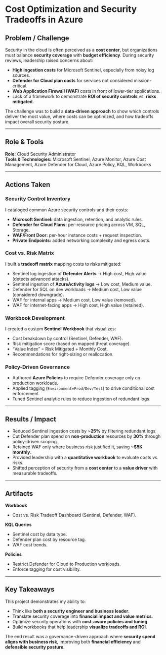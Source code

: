# Cost Optimization and Security Tradeoffs in Azure

## Problem / Challenge

Security in the cloud is often perceived as a **cost center**, but organizations must balance **security coverage** with **budget efficiency**. During security reviews, leadership raised concerns about:

* **High ingestion costs** for Microsoft Sentinel, especially from noisy log sources.
* **Defender for Cloud plan costs** for services not considered mission-critical.
* **Web Application Firewall (WAF)** costs in front of lower-tier applications.
* Lack of a framework to demonstrate **ROI of security controls** vs. **risks mitigated**.

The challenge was to build a **data-driven approach** to show which controls deliver the most value, where costs can be optimized, and how tradeoffs impact overall security posture.

---

## Role & Tools

**Role:** Cloud Security Administrator  
**Tools & Technologies:** Microsoft Sentinel, Azure Monitor, Azure Cost Management, Azure Defender for Cloud, Azure Policy, KQL, Workbooks

---

## Actions Taken

### Security Control Inventory

I cataloged common Azure security controls and their costs:

* **Microsoft Sentinel:** data ingestion, retention, and analytic rules.
* **Defender for Cloud Plans:** per-resource pricing across VM, SQL, Storage.
* **WAF/Front Door:** per-hour instance costs + request inspection.
* **Private Endpoints:** added networking complexity and egress costs.

### Cost vs. Risk Matrix

I built a **tradeoff matrix** mapping costs to risks mitigated:

* Sentinel log ingestion of **Defender Alerts** → High cost, High value (detects advanced attacks).
* Sentinel ingestion of **AzureActivity logs** → Low cost, Medium value.
* Defender for SQL on dev workloads → Medium cost, Low value (considered downgrade).
* WAF for internal apps → Medium cost, Low value (removed).
* WAF for internet-facing apps → High cost, High value (retained).

### Workbook Development

I created a custom **Sentinel Workbook** that visualizes:

* Cost breakdown by control (Sentinel, Defender, WAF).
* Risk mitigation score (based on mapped threat coverage).
* “Value Index” = Risk Mitigated ÷ Monthly Cost.
* Recommendations for right-sizing or reallocation.

### Policy-Driven Governance

* Authored **Azure Policies** to require Defender coverage only on production workloads.
* Applied tagging (`Environment=Prod/Dev/Test`) to drive conditional cost enforcement.
* Tuned Sentinel analytic rules to reduce ingestion of redundant logs.

---

## Results / Impact

* Reduced Sentinel ingestion costs by **\~25%** by filtering redundant logs.
* Cut Defender plan spend on **non-production** resources by **30%** through policy-driven scoping.
* Retained WAF only where business risk justified it, saving **\~\$5K monthly**.
* Provided leadership with a **quantitative workbook** to evaluate costs vs. risks.
* Shifted perception of security from a **cost center** to a **value driver** with measurable tradeoffs.

---

## Artifacts

**Workbook**

* Cost vs. Risk Tradeoff Dashboard (Sentinel, Defender, WAF).

**KQL Queries**

* Sentinel cost by data type.
* Defender plan cost by resource tag.
* WAF cost trends.

**Policies**

* Restrict Defender for Cloud to Production workloads.
* Enforce tagging for cost visibility.

---

## Key Takeaways

This project demonstrates my ability to:

* Think like **both a security engineer and business leader**.
* Translate security coverage into **financial impact and value metrics**.
* Optimize security operations with **cost-aware policies and tuning**.
* Build workbooks that help leadership **visualize tradeoffs and ROI**.

The end result was a governance-driven approach where **security spend aligns with business risk**, improving both **financial efficiency** and **defensible security posture**.
